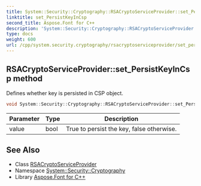 ```yaml
---
title: System::Security::Cryptography::RSACryptoServiceProvider::set_PersistKeyInCsp method
linktitle: set_PersistKeyInCsp
second_title: Aspose.Font for C++
description: 'System::Security::Cryptography::RSACryptoServiceProvider::set_PersistKeyInCsp method. Defines whether key is persisted in CSP object in C++.'
type: docs
weight: 600
url: /cpp/system.security.cryptography/rsacryptoserviceprovider/set_persistkeyincsp/
---
```

## RSACryptoServiceProvider::set_PersistKeyInCsp method


Defines whether key is persisted in CSP object.

```cpp
void System::Security::Cryptography::RSACryptoServiceProvider::set_PersistKeyInCsp(bool value)
```


| Parameter | Type | Description |
| --- | --- | --- |
| value | bool | True to persist the key, false otherwise. |

## See Also

* Class [RSACryptoServiceProvider](../)
* Namespace [System::Security::Cryptography](../../)
* Library [Aspose.Font for C++](../../../)
